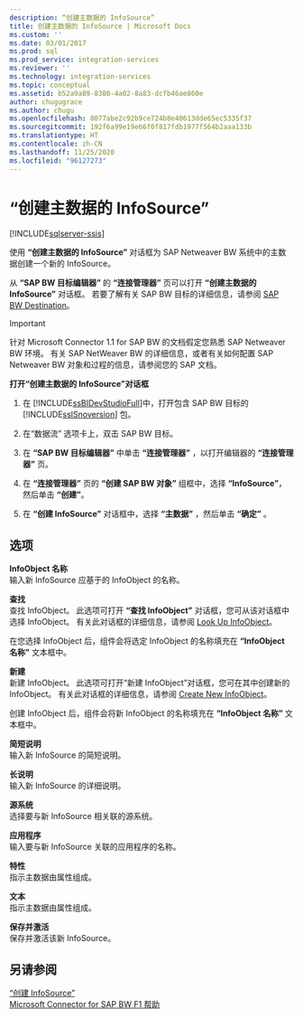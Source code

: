 ```yaml
---
description: “创建主数据的 InfoSource”
title: 创建主数据的 InfoSource | Microsoft Docs
ms.custom: ''
ms.date: 03/01/2017
ms.prod: sql
ms.prod_service: integration-services
ms.reviewer: ''
ms.technology: integration-services
ms.topic: conceptual
ms.assetid: b52a9a89-8380-4a02-8a83-dcfb46ae860e
author: chugugrace
ms.author: chugu
ms.openlocfilehash: 8077abe2c92b9ce724b8e40613dde65ec5335f37
ms.sourcegitcommit: 192f6a99e19e66f0f817fdb1977f564b2aaa133b
ms.translationtype: HT
ms.contentlocale: zh-CN
ms.lasthandoff: 11/25/2020
ms.locfileid: "96127273"
---
```

# <a name="create-infosource-for-master-data"></a>“创建主数据的 InfoSource”

[!INCLUDE[sqlserver-ssis](../../includes/applies-to-version/sqlserver-ssis.md)]


  使用 **“创建主数据的 InfoSource”** 对话框为 SAP Netweaver BW 系统中的主数据创建一个新的 InfoSource。  
  
 从 **“SAP BW 目标编辑器”** 的 **“连接管理器”** 页可以打开 **“创建主数据的 InfoSource”** 对话框。 若要了解有关 SAP BW 目标的详细信息，请参阅 [SAP BW Destination](../../integration-services/data-flow/sap-bw-destination.md)。  
  
> [!IMPORTANT]  
>  针对 Microsoft Connector 1.1 for SAP BW 的文档假定您熟悉 SAP Netweaver BW 环境。 有关 SAP NetWeaver BW 的详细信息，或者有关如何配置 SAP Netweaver BW 对象和过程的信息，请参阅您的 SAP 文档。  
  
 **打开“创建主数据的 InfoSource”对话框**  
  
1.  在 [!INCLUDE[ssBIDevStudioFull](../../includes/ssbidevstudiofull-md.md)]中，打开包含 SAP BW 目标的 [!INCLUDE[ssISnoversion](../../includes/ssisnoversion-md.md)] 包。  
  
2.  在“数据流”  选项卡上，双击 SAP BW 目标。  
  
3.  在 **“SAP BW 目标编辑器”** 中单击 **“连接管理器”** ，以打开编辑器的 **“连接管理器”** 页。  
  
4.  在 **“连接管理器”** 页的 **“创建 SAP BW 对象”** 组框中，选择 **“InfoSource”**，然后单击 **“创建”**。  
  
5.  在 **“创建 InfoSource”** 对话框中，选择 **“主数据”** ，然后单击 **“确定”** 。  
  
## <a name="options"></a>选项  
 **InfoObject 名称**  
 输入新 InfoSource 应基于的 InfoObject 的名称。  
  
 **查找**  
 查找 InfoObject。 此选项可打开 **“查找 InfoObject”** 对话框，您可从该对话框中选择 InfoObject。 有关此对话框的详细信息，请参阅 [Look Up InfoObject](../../integration-services/data-flow/look-up-infoobject.md)。  
  
 在您选择 InfoObject 后，组件会将选定 InfoObject 的名称填充在 **“InfoObject 名称”** 文本框中。  
  
 **新建**  
 新建 InfoObject。 此选项可打开“新建 InfoObject”对话框，您可在其中创建新的 InfoObject。 有关此对话框的详细信息，请参阅 [Create New InfoObject](../../integration-services/data-flow/create-new-infoobject.md)。  
  
 创建 InfoObject 后，组件会将新 InfoObject 的名称填充在 **“InfoObject 名称”** 文本框中。  
  
 **简短说明**  
 输入新 InfoSource 的简短说明。  
  
 **长说明**  
 输入新 InfoSource 的详细说明。  
  
 **源系统**  
 选择要与新 InfoSource 相关联的源系统。  
  
 **应用程序**  
 输入要与新 InfoSource 关联的应用程序的名称。  
  
 **特性**  
 指示主数据由属性组成。  
  
 **文本**  
 指示主数据由属性组成。  
  
 **保存并激活**  
 保存并激活该新 InfoSource。  
  
## <a name="see-also"></a>另请参阅  
 [“创建 InfoSource”](../../integration-services/data-flow/create-infosource.md)   
 [Microsoft Connector for SAP BW F1 帮助](../../integration-services/microsoft-connector-for-sap-bw-f1-help.md)  
  
  
